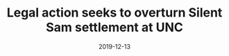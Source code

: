 ---
date: 2019-12-13
title: Legal action seeks to overturn Silent Sam settlement at UNC
source: Washington Post
link: https://www.washingtonpost.com/education/2019/12/13/lawsuit-seeks-overturn-silent-sam-settlement-unc/
cases:
 - lawcom
---